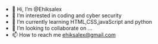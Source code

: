 - 👋 Hi, I’m @Ehiksalex
- 👀 I’m interested in coding and cyber security 
- 🌱 I’m currently learning HTML,CSS,javaScript and python 
- 💞️ I’m looking to collaborate on ...
- 📫 How to reach me ehiksalex@gmail.com 

<!---
Ehiksalex/Ehiksalex is a ✨ special ✨ repository because its `README.md` (this file) appears on your GitHub profile.
You can click the Preview link to take a look at your changes.
--->
